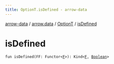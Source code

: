 ```yaml
---
title: OptionT.isDefined - arrow-data
---
```


[arrow-data](../../index.html) / [arrow.data](../index.html) / [OptionT](index.html) / [isDefined](./is-defined.html)

# isDefined

`fun isDefined(FF: Functor<`[`F`](index.html#F)`>): Kind<`[`F`](index.html#F)`, `[`Boolean`](https://kotlinlang.org/api/latest/jvm/stdlib/kotlin/-boolean/index.html)`>`